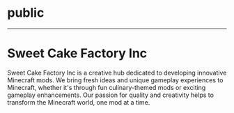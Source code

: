 # public
***
# Sweet Cake Factory Inc

Sweet Cake Factory Inc is a creative hub dedicated to developing innovative Minecraft mods. We bring fresh ideas and unique gameplay experiences to Minecraft, whether it's through fun culinary-themed mods or exciting gameplay enhancements. Our passion for quality and creativity helps to transform the Minecraft world, one mod at a time.
